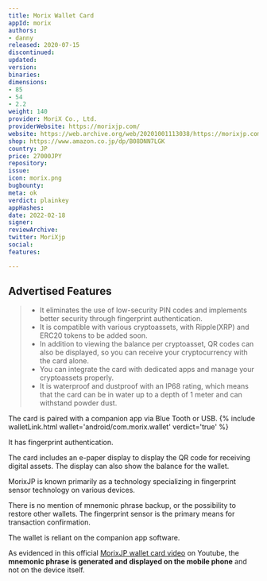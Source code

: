 ```yaml
---
title: Morix Wallet Card
appId: morix
authors:
- danny
released: 2020-07-15
discontinued: 
updated: 
version: 
binaries: 
dimensions:
- 85
- 54
- 2.2
weight: 140
provider: MoriX Co., Ltd.‬
providerWebsite: https://morixjp.com/
website: https://web.archive.org/web/20201001113038/https://morixjp.com/eng/products/walletcard
shop: https://www.amazon.co.jp/dp/B08DNN7LGK
country: JP
price: 27000JPY
repository: 
issue: 
icon: morix.png
bugbounty: 
meta: ok
verdict: plainkey
appHashes: 
date: 2022-02-18
signer: 
reviewArchive: 
twitter: MoriXjp
social: 
features: 

---
```


## Advertised Features

> - It eliminates the use of low-security PIN codes and implements better security through fingerprint authentication.
> - It is compatible with various cryptoassets, with Ripple(XRP) and ERC20 tokens to be added soon.
> - In addition to viewing the balance per cryptoasset, QR codes can also be displayed, so you can receive your cryptocurrency with the card alone.
> - You can integrate the card with dedicated apps and manage your cryptoassets properly.
> - It is waterproof and dustproof with an IP68 rating, which means that the card can be in water up to a depth of 1 meter and can withstand powder dust.

The card is paired with a companion app via Blue Tooth or USB. {% include walletLink.html wallet='android/com.morix.wallet' verdict='true' %}

It has fingerprint authentication. 

The card includes an e-paper display to display the QR code for receiving digital assets. The display can also show the balance for the wallet. 

MorixJP is known primarily as a technology specializing in fingerprint sensor technology on various devices. 

There is no mention of mnemonic phrase backup, or the possibility to restore other wallets. The fingerprint sensor is the primary means for transaction confirmation. 

The wallet is reliant on the companion app software. 

As evidenced in this official [MorixJP wallet card video](https://www.youtube.com/watch?v=vi_sM_AyV7A) on Youtube, the **mnemonic phrase is generated and displayed on the mobile phone** and not on the device itself.

